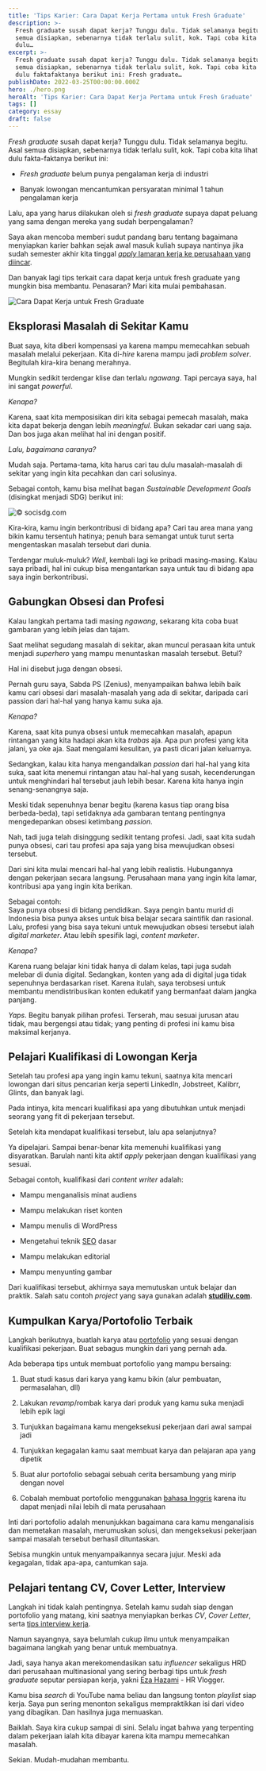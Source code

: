 ```yaml
---
title: 'Tips Karier: Cara Dapat Kerja Pertama untuk Fresh Graduate'
description: >-
  Fresh graduate susah dapat kerja? Tunggu dulu. Tidak selamanya begitu. Asal
  semua disiapkan, sebenarnya tidak terlalu sulit, kok. Tapi coba kita lihat
  dulu…
excerpt: >-
  Fresh graduate susah dapat kerja? Tunggu dulu. Tidak selamanya begitu. Asal
  semua disiapkan, sebenarnya tidak terlalu sulit, kok. Tapi coba kita lihat
  dulu faktafaktanya berikut ini: Fresh graduate…
publishDate: 2022-03-25T00:00:00.000Z
hero: ./hero.png
heroAlt: 'Tips Karier: Cara Dapat Kerja Pertama untuk Fresh Graduate'
tags: []
category: essay
draft: false
---
```


_Fresh graduate_ susah dapat kerja? Tunggu dulu. Tidak selamanya begitu. Asal semua disiapkan, sebenarnya tidak terlalu sulit, kok. Tapi coba kita lihat dulu fakta-faktanya berikut ini:

- _Fresh graduate_ belum punya pengalaman kerja di industri

- Banyak lowongan mencantumkan persyaratan minimal 1 tahun pengalaman kerja

Lalu, apa yang harus dilakukan oleh si _fresh graduate_ supaya dapat peluang yang sama dengan mereka yang sudah berpengalaman?

Saya akan mencoba memberi sudut pandang baru tentang bagaimana menyiapkan karier bahkan sejak awal masuk kuliah supaya nantinya jika sudah semester akhir kita tinggal <a href="https://contoh-resume.com/">_apply_ lamaran kerja ke perusahaan yang diincar</a>.

Dan banyak lagi tips terkait cara dapat kerja untuk fresh graduate yang mungkin bisa membantu. Penasaran? Mari kita mulai pembahasan.

![Cara Dapat Kerja untuk Fresh Graduate](./images/Cara-Dapat-Kerja-untuk-Fresh-Graduate.png '© [Ifan Prasya](https://www.linkedin.com/in/ifanprasya)')

## Eksplorasi Masalah di Sekitar Kamu

Buat saya, kita diberi kompensasi ya karena mampu memecahkan sebuah masalah melalui pekerjaan. Kita di-_hire_ karena mampu jadi _problem solver_. Begitulah kira-kira benang merahnya.

Mungkin sedikit terdengar klise dan terlalu _ngawang_. Tapi percaya saya, hal ini sangat _powerful_.

_Kenapa?_

Karena, saat kita memposisikan diri kita sebagai pemecah masalah, maka kita dapat bekerja dengan lebih _meaningful_. Bukan sekadar cari uang saja. Dan bos juga akan melihat hal ini dengan positif.

_Lalu, bagaimana caranya?_

Mudah saja. Pertama-tama, kita harus cari tau dulu masalah-masalah di sekitar yang ingin kita pecahkan dan cari solusinya.

Sebagai contoh, kamu bisa melihat bagan _Sustainable Development Goals_ (disingkat menjadi SDG) berikut ini:

![](./images/sustainable-development-goals.png '© socisdg.com')

Kira-kira, kamu ingin berkontribusi di bidang apa? Cari tau area mana yang bikin kamu tersentuh hatinya; penuh bara semangat untuk turut serta mengentaskan masalah tersebut dari dunia.

Terdengar muluk-muluk? _Well_, kembali lagi ke pribadi masing-masing. Kalau saya pribadi, hal ini cukup bisa mengantarkan saya untuk tau di bidang apa saya ingin berkontribusi.

## Gabungkan Obsesi dan Profesi

Kalau langkah pertama tadi masing _ngawang_, sekarang kita coba buat gambaran yang lebih jelas dan tajam.

Saat melihat segudang masalah di sekitar, akan muncul perasaan kita untuk menjadi _superhero_ yang mampu menuntaskan masalah tersebut. Betul?

Hal ini disebut juga dengan obsesi.

Pernah guru saya, Sabda PS (Zenius), menyampaikan bahwa lebih baik kamu cari obsesi dari masalah-masalah yang ada di sekitar, daripada cari passion dari hal-hal yang hanya kamu suka aja.

_Kenapa?_

Karena, saat kita punya obsesi untuk memecahkan masalah, apapun rintangan yang kita hadapi akan kita _trabas_ aja. Apa pun profesi yang kita jalani, ya oke aja. Saat mengalami kesulitan, ya pasti dicari jalan keluarnya.

Sedangkan, kalau kita hanya mengandalkan _passion_ dari hal-hal yang kita suka, saat kita menemui rintangan atau hal-hal yang susah, kecenderungan untuk menghindari hal tersebut jauh lebih besar. Karena kita hanya ingin senang-senangnya saja.

Meski tidak sepenuhnya benar begitu (karena kasus tiap orang bisa berbeda-beda), tapi setidaknya ada gambaran tentang pentingnya mengedepankan obsesi ketimbang _passion_.

Nah, tadi juga telah disinggung sedikit tentang profesi. Jadi, saat kita sudah punya obsesi, cari tau profesi apa saja yang bisa mewujudkan obsesi tersebut.

Dari sini kita mulai mencari hal-hal yang lebih realistis. Hubungannya dengan pekerjaan secara langsung. Perusahaan mana yang ingin kita lamar, kontribusi apa yang ingin kita berikan.

Sebagai contoh:  
Saya punya obsesi di bidang pendidikan. Saya pengin bantu murid di Indonesia bisa punya akses untuk bisa belajar secara saintifik dan rasional. Lalu, profesi yang bisa saya tekuni untuk mewujudkan obsesi tersebut ialah _digital marketer_. Atau lebih spesifik lagi, _content marketer_.

_Kenapa?_

Karena ruang belajar kini tidak hanya di dalam kelas, tapi juga sudah melebar di dunia digital. Sedangkan, konten yang ada di digital juga tidak sepenuhnya berdasarkan riset. Karena itulah, saya terobsesi untuk membantu mendistribusikan konten edukatif yang bermanfaat dalam jangka panjang.

_Yaps_. Begitu banyak pilihan profesi. Terserah, mau sesuai jurusan atau tidak, mau bergengsi atau tidak; yang penting di profesi ini kamu bisa maksimal kerjanya.

## **Pelajari Kualifikasi di Lowongan Kerja**

Setelah tau profesi apa yang ingin kamu tekuni, saatnya kita mencari lowongan dari situs pencarian kerja seperti LinkedIn, Jobstreet, Kalibrr, Glints, dan banyak lagi.

Pada intinya, kita mencari kualifikasi apa yang dibutuhkan untuk menjadi seorang yang fit di pekerjaan tersebut.

Setelah kita mendapat kualifikasi tersebut, lalu apa selanjutnya?

Ya dipelajari. Sampai benar-benar kita memenuhi kualifikasi yang disyaratkan. Barulah nanti kita aktif _apply_ pekerjaan dengan kualifikasi yang sesuai.

Sebagai contoh, kualifikasi dari _content writer_ adalah:

- Mampu menganalisis minat audiens

- Mampu melakukan riset konten

- Mampu menulis di WordPress

- Mengetahui teknik [SEO](/blog/jasa-seo-bogor/) dasar

- Mampu melakukan editorial

- Mampu menyunting gambar

Dari kualifikasi tersebut, akhirnya saya memutuskan untuk belajar dan praktik. Salah satu contoh _project_ yang saya gunakan adalah <a href="https://studiliv.com/">**studiliv.com**</a>.

## Kumpulkan Karya/Portofolio Terbaik

Langkah berikutnya, buatlah karya atau [portofolio](/portofolio/) yang sesuai dengan kualifikasi pekerjaan. Buat sebagus mungkin dari yang pernah ada.

Ada beberapa tips untuk membuat portofolio yang mampu bersaing:

1. Buat studi kasus dari karya yang kamu bikin (alur pembuatan, permasalahan, dll)

2. Lakukan _revamp_/rombak karya dari produk yang kamu suka menjadi lebih epik lagi

3. Tunjukkan bagaimana kamu mengeksekusi pekerjaan dari awal sampai jadi

4. Tunjukkan kegagalan kamu saat membuat karya dan pelajaran apa yang dipetik

5. Buat alur portofolio sebagai sebuah cerita bersambung yang mirip dengan novel

6. Cobalah membuat portofolio menggunakan [bahasa Inggris](/blog/ef-adults-kursus-bahasa-inggris-profesional/) karena itu dapat menjadi nilai lebih di mata perusahaan

Inti dari portofolio adalah menunjukkan bagaimana cara kamu menganalisis dan memetakan masalah, merumuskan solusi, dan mengeksekusi pekerjaan sampai masalah tersebut berhasil dituntaskan.

Sebisa mungkin untuk menyampaikannya secara jujur. Meski ada kegagalan, tidak apa-apa, cantumkan saja.

## Pelajari tentang CV, Cover Letter, Interview

Langkah ini tidak kalah pentingnya. Setelah kamu sudah siap dengan portofolio yang matang, kini saatnya menyiapkan berkas _CV_, _Cover Letter_, serta <a href="https://penalis.com/motivasi/tips-interview-kerja/">tips interview kerja</a>.

Namun sayangnya, saya belumlah cukup ilmu untuk menyampaikan bagaimana langkah yang benar untuk membuatnya.

Jadi, saya hanya akan merekomendasikan satu _influencer_ sekaligus HRD dari perusahaan multinasional yang sering berbagi tips untuk _fresh graduate_ seputar persiapan kerja, yakni <a href="https://www.youtube.com/EzaHazami">Eza Hazami</a> - HR Vlogger.

Kamu bisa _search_ di YouTube nama beliau dan langsung tonton _playlist_ siap kerja. Saya pun sering menonton sekaligus mempraktikkan isi dari video yang dibagikan. Dan hasilnya juga memuaskan.

Baiklah. Saya kira cukup sampai di sini. Selalu ingat bahwa yang terpenting dalam pekerjaan ialah kita dibayar karena kita mampu memecahkan masalah.

Sekian. Mudah-mudahan membantu.
